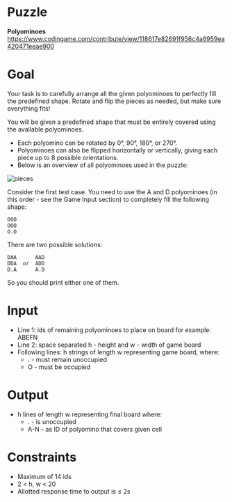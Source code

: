 # Puzzle
**Polyominoes** https://www.codingame.com/contribute/view/118617e82691f956c4a6959ea420471eeae900

# Goal
Your task is to carefully arrange all the given polyominoes to perfectly fill the predefined shape. Rotate and flip the pieces as needed, but make sure everything fits!

You will be given a predefined shape that must be entirely covered using the available polyominoes.  
* Each polyomino can be rotated by 0°, 90°, 180°, or 270°.
* Polyominoes can also be flipped horizontally or vertically, giving each piece up to 8 possible orientations.
* Below is an overview of all polyominoes used in the puzzle:

![pieces](https://github.com/user-attachments/assets/8a11c0e4-245c-4759-9cb5-b0b724bf3ed7)

Consider the first test case. You need to use the A and D polyominoes (in this order - see the Game Input section) to completely fill the following shape:
```
OOO
OOO
O.O
```
There are two possible solutions:
```
DAA      AAD
DDA  or  ADD
D.A      A.D
```
So you should print either one of them. 

# Input
* Line 1: ids of remaining polyominoes to place on board for example: ABEFN
* Line 2: space separated h - height and w - width of game board
* Following lines: h strings of length w representing game board, where:  
   * . - must remain unoccupied
   * O - must be occupied 

# Output
* h lines of length w representing final board where:
   * . - is unoccupied
   * A-N - as ID of polyomino that covers given cell 

# Constraints
* Maximum of 14 ids
* 2 < h, w < 20
* Allotted response time to output is ≤ 2s
